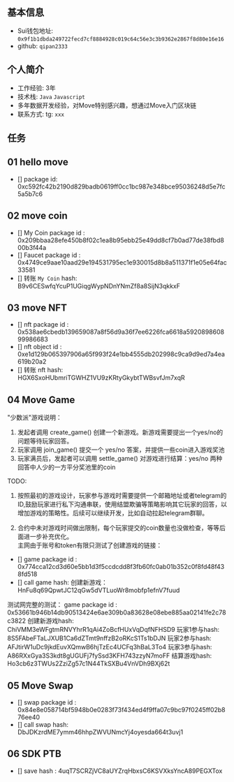 ## 基本信息
- Sui钱包地址: `0x9f1b1dbda249722fecd7cf8884928c019c64c56e3c3b9362e2867f8d80e16e16`
- github: `qipan2333`

## 个人简介
- 工作经验: 3年
- 技术栈: `Java` `Javascript`
- 多年数据开发经验，对Move特别感兴趣，想通过Move入门区块链
- 联系方式: tg: `xxx` 

## 任务

##   01 hello move  
- [] package id: 0xc592fc42b2190d829badb0619ff0cc1bc987e348bce95036248d5e7fc5a5b7c6

##   02 move coin
- [] My Coin package id : 0x209bbaa28efe450b8f02c1ea8b95ebb25e49dd8cf7b0ad77de38fbd800b3f44a
- [] Faucet package id : 0x4749ce9aae10aad29e194531795ec1e930015d8b8a511371f1e05e64fac33581
- [] 转账 `My Coin` hash: B9v6CESwfqYcuP1UGiqgWypNDnYNmZf8a8SijN3qkkxF

##   03 move NFT
- [] nft package id : 0x538ae6cbedb139659087a8f56d9a36f7ee6226fca6618a592089860899986683
- [] nft object id : 0xe1d129b065397906a65f993f24e1bb4555db202998c9ca9d9ed7a4ea619b20a2
- [] 转账 nft  hash: HGX6SxoHUbmriTGWHZ1VU9zKRtyGkybtTWBsvfJm7xqR

##   04 Move Game
"少数派"游戏说明：  
1. 发起者调用 create_game()  创建一个新游戏。新游戏需要提出一个yes/no的问题等待玩家回答。
2. 玩家调用 join_game() 提交一个 yes/no 答案，并提供一些coin进入游戏奖池
3. 玩家满员后，发起者可以调用 settle_game() 对游戏进行结算：yes/no 两种回答中人少的一方平分奖池里的coin  

TODO:  
1. 按照最初的游戏设计，玩家参与游戏时需要提供一个邮箱地址或者telegram的ID,鼓励玩家进行私下沟通串联，使用结盟欺骗等策略影响其它玩家的回答，以增加游戏的策略性。后续可以继续开发，比如自动拉起telegram群聊。

2. 合约中未对游戏时间做出限制，每个玩家提交的coin数量也没做检查，等等后面进一步补充优化。  
主网由于账号和token有限只测试了创建游戏的链接：  
- [] game package id : 0x774cca12cd3d60e5bb1d3f5ccdcdd8f3fb60fc0ab01b352c0f8fd48f438fd518
- [] call game hash: 创建新游戏：HnFu8q69QpwtJC12qGw5dVTLuoWr8mobfp1efnV7fuud

测试网完整的测试：
game package id : 0x53661b946b14db90513424e6ae309b0a83628e08ebe885aa02141fe2c78c3822
创建新游戏hash: ChiVMM3eWFgtmRNVYhrR1qAi4ZoBcfHUxVqDqfNFHSD9
玩家1参与hash: 8S5FAbeFTaLJXUB1Ca6dZTmt9nffzB2oRKcS1Ts1bDJN
玩家2参与hash: AFJtirW1uDc9jkdEuvXQmwB6hjTzEc4UCFq3hBaL3To4
玩家3参与hash: A86RXxGya3S3kdt8gUGUFj7fySsd3KFH743zzyN7moFF
结算游戏hash: Ho3cb6z3TWUs2ZziZg57c1N44TkSXBu4VnVDh9BXj62t

##   05 Move Swap
- [] swap package id : 0x84e8e058714bf5948b0e0283f73f434ed4f9ffa07c9bc97f0245ff02b876ee40
- [] call swap hash: DbJDKzrdME7ymm46hhpZWVUNmcYj4oyesda664t3uvj1

##   06 SDK PTB
- [] save hash : 4uqT7SCRZjVC8aUYZrqHbxsC6KSVXksYncA89PEGXTox
